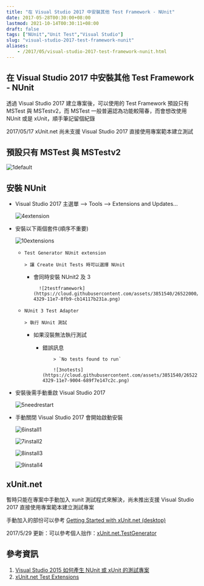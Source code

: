```yaml
---
title: "在 Visual Studio 2017 中安裝其他 Test Framework - NUnit"
date: 2017-05-28T00:30:00+08:00
lastmod: 2021-10-14T00:30:11+08:00
draft: false
tags: ["NUnit","Unit Test","Visual Studio"]
slug: "visual-studio-2017-test-framework-nunit"
aliases:
    - /2017/05/visual-studio-2017-test-framework-nunit.html
---
```

## 在 Visual Studio 2017 中安裝其他 Test Framework - NUnit

透過 Visual Studio 2017 建立專案後，可以使用的 Test Framework 預設只有 MSTest 與 MSTestv2，而 MSTest 一般普遍認為功能較陽春，而會想改使用 NUnit 或是 xUnit，順手筆記留個紀錄

2017/05/17 xUnit.net 尚未支援 Visual Studio 2017 直接使用專案範本建立測試

## 預設只有 MSTest 與 MSTestv2

![1default](https://cloud.githubusercontent.com/assets/3851540/26522001/5e5ed2c0-4329-11e7-9d51-0c09ba592d76.png)

## 安裝 NUnit

* Visual Studio 2017 主選單 --> Tools --> Extensions and Updates...

    ![4extension](https://cloud.githubusercontent.com/assets/3851540/26522005/5e87c2de-4329-11e7-99d9-000de2ba680e.png)

* 安裝以下兩個套件(順序不重要)

    ![10extensions](https://cloud.githubusercontent.com/assets/3851540/26522025/c678659c-4329-11e7-917f-67869288d2c9.png)

  * `Test Generator NUnit extension`

        > 讓 Create Unit Tests 時可以選擇 NUnit

    * 會同時安裝 NUnit2 及 3

            ![2testframework](https://cloud.githubusercontent.com/assets/3851540/26522000/5e5d5012-4329-11e7-8fb9-cb14117b231a.png)

  * `NUnit 3 Test Adapter`

        > 執行 NUnit 測試

    * 如果沒裝無法執行測試
      * 錯誤訊息

                > `No tests found to run`

                ![3notests](https://cloud.githubusercontent.com/assets/3851540/26522003/5e67ad46-4329-11e7-9004-689f7e147c2c.png)

* 安裝後需手動重啟 Visual Studio 2017

    ![5needrestart](https://cloud.githubusercontent.com/assets/3851540/26521997/5e1aac12-4329-11e7-9398-325dabd970d2.png)

* 手動關閉 Visual Studio 2017 會開始啟動安裝

    ![6install1](https://cloud.githubusercontent.com/assets/3851540/26521998/5e3f7678-4329-11e7-838c-12cd53630298.png)

    ![7install2](https://cloud.githubusercontent.com/assets/3851540/26522004/5e6f03a2-4329-11e7-9a90-beb147e2ef29.png)

    ![8install3](https://cloud.githubusercontent.com/assets/3851540/26521999/5e5c778c-4329-11e7-8c06-5fdcf5f2f4ef.png)

    ![9install4](https://cloud.githubusercontent.com/assets/3851540/26522002/5e623a46-4329-11e7-8285-0894dee236ef.png)

## xUnit.net

暫時只能在專案中手動加入 xunit 測試程式來解決，尚未推出支援 Visual Studio 2017 直接使用專案範本建立測試專案

手動加入的部份可以參考 [Getting Started with xUnit.net (desktop)](https://xunit.github.io/docs/getting-started-desktop.html)

2017/5/29 更新：可以參考個人拙作：[xUnit.net.TestGenerator](https://marketplace.visualstudio.com/items?itemName=YowkoTsai.xUnitnetTestGenerator)

## 參考資訊

1. [Visual Studio 2015 如何產生 NUnit 或 xUnit 的測試專案](/visual-studio-2015-use-nunit-xunit)
2. [xUnit.net Test Extensions](https://marketplace.visualstudio.com/items?itemName=BradWilson.xUnitnetTestExtensions)
